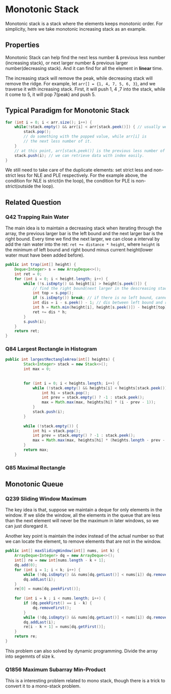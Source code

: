 # Monotonic Stack

Monotonic stack is a stack where the elements keeps monotonic order. For simplicity, here we take monotonic increasing stack as an example.

## Properties

Monotonic Stack can help find the next less number & previous less number (increasing stack), or next larger number & previous larger number(decreasing stack). And it can find for all the element in **linear** time. 

The increasing stack will remove the peak, while decreasing stack will remove the ridge. For example, let `arr[] = {1, 4, 7, 5, 6, 3}`, and we traverse it with increasing stack. First, it will push 1, 4 ,7 into the stack, while it come to 5, it will pop 7(peak) and push 5.

## Typical Paradigm for Monotonic Stack

```java
for (int i = 0; i < arr.size(); i++) {
    while(!stack.empty() && arr[i] < arr[stack.peek()]) { // usually we store the idx, 
        stack.pop(); 
        // do something with the popped value, while arr[i] is
        // the next less number of it.
    }
    // at this point, arr[stack.peek()] is the previous less number of arr[i]
    stack.push(i); // we can retrieve data with index easily. 
}
```

We still need to take care of the duplicate elements: set strict less and non-strict less for NLE and PLE respectively. For the example above, the condition for NLE is strict(in the loop), the condition for PLE is non-strict(outside the loop).

## Related Question

### Q42 Trapping Rain Water
The main idea is to maintain a decreasing stack when iterating through the array, the previous larger bar is the left bound and the next larger bar is the right bound. Every time we find the next larger, we can close a interval by add the rain water into the ret: `ret += distance * height`, where `height` is the minimum of left bound and right bound minus current height(lower water must have been added before).
```java
public int trap(int[] height) {
    Deque<Integer> s = new ArrayDeque<>();
    int ret = 0;
    for (int i = 0; i < height.length; i++) {
        while (!s.isEmpty() && height[i] > height[s.peek()]) {
            // find the right bound(next larger in the descreasing stack)
            int top = s.pop();
            if (s.isEmpty()) break; // if there is no left bound, cannot trap rain
            int dis = i - s.peek() - 1; // dis between left bound and right bound
            int h = Math.min(height[i], height[s.peek()]) - height[top];
            ret += dis * h;
        }
        s.push(i);
    }
    return ret;
}
```

### Q84 Largest Rectangle in Histogram

```java
public int largestRectangleArea(int[] heights) {
        Stack<Integer> stack = new Stack<>();
        int max = 0;
        
        
        for (int i = 0; i < heights.length; i++) {
            while (!stack.empty() && heights[i] < heights[stack.peek()]) {
                int hi = stack.pop();
                int prev = stack.empty() ? -1 : stack.peek();
                max = Math.max(max, heights[hi] * (i - prev - 1));
            }
            stack.push(i);
        }
        
        while (!stack.empty()) {
            int hi = stack.pop();
            int prev = stack.empty() ? -1 : stack.peek();
            max = Math.max(max, heights[hi] * (heights.length - prev - 1));
        }
        return max;
    }
```

### Q85 Maximal Rectangle

## Monotonic Queue

### Q239 Sliding Window Maximum

The key idea is that, suppose we maintain a deque for only elements in the window. If we slide the window, all the elements in the queue that are less than the next element will never be the maximum in later windows, so we can just disregard it.

Another key point is maintain the index instead of the actual number so that we can locate the element, to remove elements that are not in the window.

```java
public int[] maxSlidingWindow(int[] nums, int k) {
    ArrayDeque<Integer> dq = new ArrayDeque<>();
    int[] re = new int[nums.length - k + 1];
    dq.add(0);
    for (int i = 1; i < k; i++) {
        while (!dq.isEmpty() && nums[dq.getLast()] < nums[i]) dq.removeLast();
        dq.addLast(i);
    }
    re[0] = nums[dq.peekFirst()];
    
    for (int i = k ; i < nums.length; i++) {
        if (dq.peekFirst() == i - k) {
            dq.removeFirst();
        }
        while (!dq.isEmpty() && nums[dq.getLast()] < nums[i]) dq.removeLast();
        dq.addLast(i);
        re[i - k + 1] = nums[dq.getFirst()];
    }
    return re;
}
```

This problem can also solved by dynamic programming. Divide the array into segemnts of size k.

### Q1856 Maximum Subarray Min-Product
This is a interesting problem related to mono stack, though there is a trick to convert it to a mono-stack problem.


